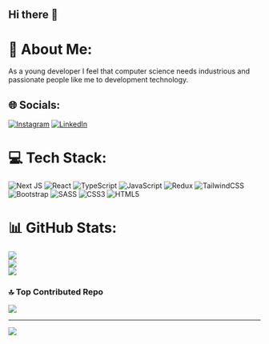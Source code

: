 ## Hi there 👋

# 💫 About Me:
As a young developer I feel that computer science needs industrious and<br> passionate people like me to development technology. 


## 🌐 Socials:
[![Instagram](https://img.shields.io/badge/Instagram-%23E4405F.svg?logo=Instagram&logoColor=white)](https://instagram.com/Amirvalerianos) [![LinkedIn](https://img.shields.io/badge/LinkedIn-%230077B5.svg?logo=linkedin&logoColor=white)](https://linkedin.com/in/amir-abdolazimi) 

# 💻 Tech Stack:
![Next JS](https://img.shields.io/badge/Next-black?style=for-the-badge&logo=next.js&logoColor=white) ![React](https://img.shields.io/badge/react-%2320232a.svg?style=for-the-badge&logo=react&logoColor=%2361DAFB) ![TypeScript](https://img.shields.io/badge/typescript-%23007ACC.svg?style=for-the-badge&logo=typescript&logoColor=white) ![JavaScript](https://img.shields.io/badge/javascript-%23323330.svg?style=for-the-badge&logo=javascript&logoColor=%23F7DF1E) ![Redux](https://img.shields.io/badge/redux-%23593d88.svg?style=for-the-badge&logo=redux&logoColor=white) ![TailwindCSS](https://img.shields.io/badge/tailwindcss-%2338B2AC.svg?style=for-the-badge&logo=tailwind-css&logoColor=white) ![Bootstrap](https://img.shields.io/badge/bootstrap-%238511FA.svg?style=for-the-badge&logo=bootstrap&logoColor=white) ![SASS](https://img.shields.io/badge/SASS-hotpink.svg?style=for-the-badge&logo=SASS&logoColor=white) ![CSS3](https://img.shields.io/badge/css3-%231572B6.svg?style=for-the-badge&logo=css3&logoColor=white) ![HTML5](https://img.shields.io/badge/html5-%23E34F26.svg?style=for-the-badge&logo=html5&logoColor=white)
# 📊 GitHub Stats:
![](https://github-readme-stats.vercel.app/api?username=amirabdolazimi&theme=dark&hide_border=false&include_all_commits=true&count_private=true)<br/>
![](https://github-readme-streak-stats.herokuapp.com/?user=amirabdolazimi&theme=dark&hide_border=false)<br/>
![](https://github-readme-stats.vercel.app/api/top-langs/?username=amirabdolazimi&theme=dark&hide_border=false&include_all_commits=true&count_private=true&layout=compact)

### 🔝 Top Contributed Repo
![](https://github-contributor-stats.vercel.app/api?username=amirabdolazimi&limit=5&theme=tokyonight&combine_all_yearly_contributions=true)

---
[![](https://visitcount.itsvg.in/api?id=amirabdolazimi&icon=5&color=12)](https://visitcount.itsvg.in)

<!-- Proudly created with GPRM ( https://gprm.itsvg.in ) -->

